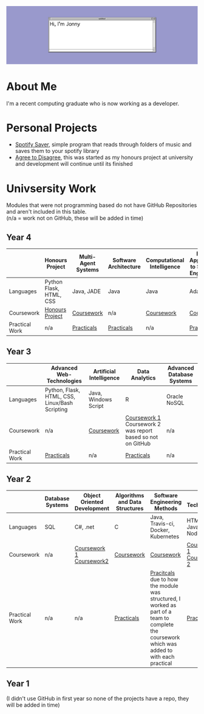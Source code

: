 ![banner](image/banner.png)

# About Me
I'm a recent computing graduate who is now working as a developer.

# Personal Projects
* [Spotify Saver](https://github.com/jonny-binns/SpotifySaver), simple program that reads through folders of music and saves them to your spotify library
* [Agree to Disagree](https://github.com/jonny-binns/Agree-To-Disagree), this was started as my honours project at university and development will continue until its finished


# Univsersity Work
Modules that were not programming based do not have GitHub Repositories and aren't included in this table.   
(n/a = work not on GitHub, these will be added in time)   

## Year 4
|                | Honours Project | Multi-Agent Systems | Software Architecture | Computational Intelligence | Formal Approaches to Software Engineering |
|----------------|-----------------|---------------------|-----------------------|----------------------------|-------------------------------------------|
| Languages      | Python Flask, HTML, CSS | Java, JADE | Java | Java | Ada-SPARK |
| Coursework     | [Honours Project](https://github.com/jonny-binns/Agree-To-Disagree)|  [Coursework](https://github.com/jonny-binns/MultiAgentSystemsCoursework) | n/a | [Coursework](https://github.com/jonny-binns/ComputationalIntelligenceCoursework) | [Coursework](https://github.com/jonny-binns/FASE-Coursework) |
| Practical Work | n/a | [Practicals](https://github.com/jonny-binns/MultiAgentSystemsPracticals) | [Practicals](https://github.com/jonny-binns/SoftwareArchitecturePracticals) | n/a | [Practicals](https://github.com/jonny-binns/FASE-Practicals) |

## Year 3
|                | Advanced Web-Technologies | Artificial Intelligence | Data Analytics | Advanced Database Systems |
|----------------|---------------------------|-------------------------|----------------|---------------------------|
| Languages      | Python, Flask, HTML, CSS, Linux/Bash Scripting | Java, Windows Script | R | Oracle NoSQL |
| Coursework     | n/a | [Coursework](https://github.com/jonny-binns/ArtificialIntelligenceCW) | [Coursework 1](https://github.com/jonny-binns/DataAnalyticsCW) Coursework 2 was report based so not on GitHub | n/a |
| Practical Work | [Practicals](https://github.com/jonny-binns/set09103) | n/a | [Practicals](https://github.com/jonny-binns/DataAnalytics) | n/a |

## Year 2
|                | Database Systems | Object Oriented Development | Algorithms and Data Structures | Software Engineering Methods| Web Technologies |
|----------------|------------------|-----------------------------|--------------------------------|-----------------------------|------------------|
| Languages      | SQL | C#, .net | C | Java, Travis-ci, Docker, Kubernetes | HTML, JavaScript, Node.js |
| Coursework     | n/a | [Coursework 1](https://github.com/jonny-binns/ObjectOrientedSoftwareDevelopmentCW1) [Coursework2](https://github.com/jonny-binns/ObjectOrientedSoftwareDevelopmentCW2) |  [Coursework](https://github.com/jonny-binns/Binns_Jonathan_ads) | [Coursework](https://github.com/AlexanderRacey/group24_coursework) | [Coursework 1](https://github.com/jonny-binns/Binns_Jonathan_webtech_coursework1) [Coursework 2](https://github.com/jonny-binns/binns_jonathan_set008101_coursework2) |
| Practical Work | n/a | n/a | [Practicals](https://github.com/jonny-binns/set08122) | [Pracitcals](https://github.com/jonny-binns/sem) due to how the module was structured, I worked as part of a team to complete the coursework which was added to with each practical | [Practicals](https://github.com/jonny-binns/set08101) |

## Year 1
(I didn't use GitHub in first year so none of the projects have a repo, they will be added in time)
